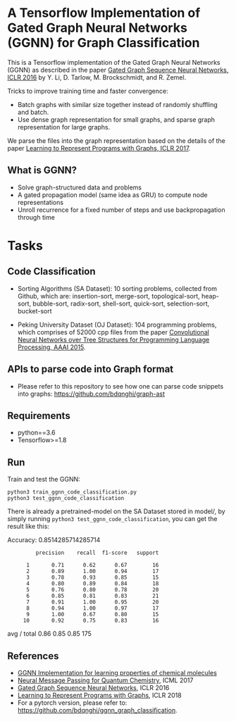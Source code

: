 # A Tensorflow Implementation of Gated Graph Neural Networks (GGNN) for Graph Classification

This is a Tensorflow implementation of the Gated Graph Neural Networks (GGNN) as described in the paper [Gated Graph Sequence Neural Networks, ICLR 2016](https://arxiv.org/abs/1511.05493) by Y. Li, D. Tarlow, M. Brockschmidt, and R. Zemel.

Tricks to improve training time and faster convergence:
- Batch graphs with similar size together instead of randomly shuffling and batch.
- Use dense graph representation for small graphs, and sparse graph representation for large graphs.

We parse the files into the graph representation based on the details of the paper [Learning to Represent Programs with Graphs, ICLR 2017](https://arxiv.org/abs/1711.00740).

## What is GGNN?
- Solve graph-structured data and problems
- A gated propagation model (same idea as GRU) to compute node representations
- Unroll recurrence for a fixed number of steps and use backpropagation through time

# Tasks

## Code Classification
- Sorting Algorithms (SA Dataset): 10 sorting problems, collected from Github, which are: insertion-sort, merge-sort, topological-sort, heap-sort, bubble-sort, radix-sort, shell-sort, quick-sort, selection-sort, bucket-sort

- Peking University Dataset (OJ Dataset): 104 programming problems, which comprises of 52000 cpp files from the paper [Convolutional Neural Networks over Tree Structures for Programming Language Processing, AAAI 2015](https://arxiv.org/abs/1409.5718).

## APIs to parse code into Graph format
- Please refer to this repository to see how one can parse code snippets into graphs: https://github.com/bdqnghi/graph-ast


## Requirements
- python==3.6
- Tensorflow>=1.8

## Run 
Train and test the GGNN:
```
python3 train_ggnn_code_classification.py
python3 test_ggnn_code_classification
```

There is already a pretrained-model on the SA Dataset stored in model/, by simply running ```python3 test_ggnn_code_classification```, you can get the result like this: 

Accuracy: 0.8514285714285714

             precision    recall  f1-score   support

          1       0.71      0.62      0.67        16
          2       0.89      1.00      0.94        17
          3       0.78      0.93      0.85        15
          4       0.80      0.89      0.84        18
          5       0.76      0.80      0.78        20
          6       0.85      0.81      0.83        21
          7       0.91      1.00      0.95        20
          8       0.94      1.00      0.97        17
          9       1.00      0.67      0.80        15
         10       0.92      0.75      0.83        16

avg / total       0.86      0.85      0.85       175


## References
- [GGNN Implementation for learning properties of chemical molecules](https://github.com/Microsoft/gated-graph-neural-network-samples)
- [Neural Message Passing for Quantum Chemistry](https://arxiv.org/pdf/1704.01212.pdf), ICML 2017
- [Gated Graph Sequence Neural Networks](https://arxiv.org/abs/1511.05493), ICLR 2016
- [Learning to Represent Programs with Graphs](https://arxiv.org/abs/1711.00740), ICLR 2018
- For a pytorch version, please refer to: https://github.com/bdqnghi/ggnn_graph_classification.

